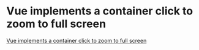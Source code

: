 # Vue implements a container click to zoom to full screen
[Vue implements a container click to zoom to full screen](https://aiwithcloud.com/2022/09/15/vue_implements_a_container_click_to_zoom_to_full_screen/)